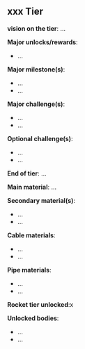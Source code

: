 ## xxx Tier
<div align="justify">

**vision on the tier**:
...

**Major unlocks/rewards**:
- ...

**Major milestone(s)**:
- ...
- ...

**Major challenge(s)**:
- ...
- ...

**Optional challenge(s)**:
- ...
- ...

**End of tier**: ...

**Main material**: ...

**Secondary material(s)**:
- ...
- ...

**Cable materials**:
- ...
- ...

**Pipe materials**: 
- ...
- ...

**Rocket tier unlocked**:x

**Unlocked bodies**:
- ...
- ...
</div>
